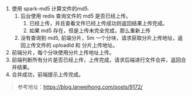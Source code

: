 1. 使用 spark-md5 计算文件的md5.
    1. 后台使用 redis 查询文件的 md5 是否已经上传。
        1. 已经上传，并且查看文件已经上传成功则返回结果上传完成。
        2. 如果 md5 存在，但是上传未完全完成，那么重新上传
    2. 没有查询到 md5, 前端分片，5m 一个分块，请求获取分片上传地址，返回上传文件的 uploadId 和 分片上传地址。
2. 前端分片，每个分块使用分片上传地址上传。
3. 前端判断所有分片是否已经上传，上传完成，请求后端进行文件合并，返回合并结果。
4. 合并成功，前端提示上传完成。
> 参考地址：https://blog.lanweihong.com/posts/9172/
